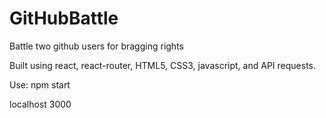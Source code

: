 # GitHubBattle
Battle two github users for bragging rights 

Built using react, react-router, HTML5, CSS3, javascript, and API requests. 


Use:
npm start 

localhost 3000 
